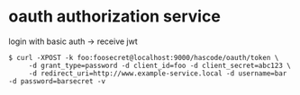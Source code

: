 # oauth authorization service

login with basic auth -> receive jwt

    $ curl -XPOST -k foo:foosecret@localhost:9000/hascode/oauth/token \
         -d grant_type=password -d client_id=foo -d client_secret=abc123 \
         -d redirect_uri=http://www.example-service.local -d username=bar -d password=barsecret -v
     
 